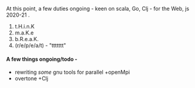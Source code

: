 At this point, a few duties ongoing - keen on scala, Go, Clj - for the Web, js 2020-21 .

1. t.H.i.n.K
2. m.a.K.e
3. b.R.e.a.K.
4. (r/e/p/e/a/t) - "ttttttt"

#### A few things ongoing/todo -

* rewriting *some* gnu tools for parallel +openMpi
* overtone +Clj
